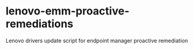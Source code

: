 # lenovo-emm-proactive-remediations
Lenovo drivers update script for endpoint manager proactive remediation 
